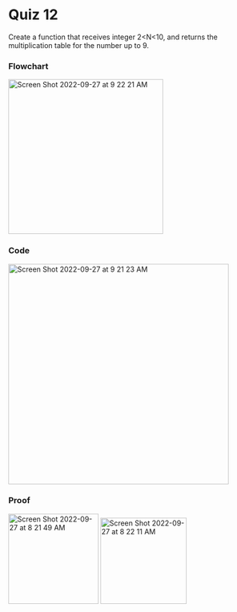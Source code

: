 # Quiz 12
Create a function that receives integer 2<N<10, and returns the multiplication table for the number up to 9.


### Flowchart
<img width="309" alt="Screen Shot 2022-09-27 at 9 22 21 AM" src="https://user-images.githubusercontent.com/113817801/192403496-0150f7c6-6811-4704-8864-2797b691a501.png">


### Code
<img width="440" alt="Screen Shot 2022-09-27 at 9 21 23 AM" src="https://user-images.githubusercontent.com/113817801/192403373-0d8ae45d-0e8c-4176-86cb-47df6f020065.png">


### Proof
<img width="180" alt="Screen Shot 2022-09-27 at 8 21 49 AM" src="https://user-images.githubusercontent.com/113817801/192397628-6d2da645-2f66-4065-8b29-fb20bf425538.png">
<img width="172" alt="Screen Shot 2022-09-27 at 8 22 11 AM" src="https://user-images.githubusercontent.com/113817801/192397660-206332a9-2331-48f7-bef0-797cc585f87a.png">
